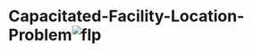 # Capacitated-Facility-Location-Problem![flp](https://user-images.githubusercontent.com/44367215/174456871-897e9aa9-086f-4b89-9d55-57e993c20a85.png)
